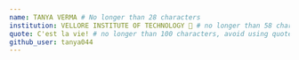 ```yaml
---
name: TANYA VERMA # No longer than 28 characters
institution: VELLORE INSTITUTE OF TECHNOLOGY 🚩 # no longer than 58 characters
quote: C'est la vie! # no longer than 100 characters, avoid using quotes(") to guarantee the format remains the same.
github_user: tanya044
---
```

